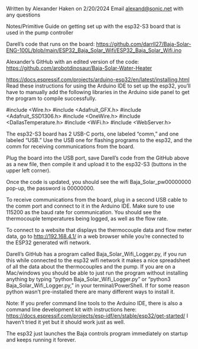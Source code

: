 Written by Alexander Haken on 2/20/2024
Email alexand@sonic.net with any questions

Notes/Primitive Guide on getting set up with the esp32-S3 board that is used in the pump controller 

Darell’s code that runs on the board:
https://github.com/darrll27/Baja-Solar-ENG-100L/blob/main/ESP32_Baja_Solar_Wifi/ESP32_Baja_Solar_Wifi.ino 

Alexander’s GitHub with an edited version of the code:
https://github.com/arobotdinosaur/Baja-Solar-Water-Heater 

https://docs.espressif.com/projects/arduino-esp32/en/latest/installing.html 
Read these instructions for using the Arduino IDE to set up the esp32, you’ll have to manually add the following libraries in the Arduino side panel to get the program to compile successfully.

 #include <Wire.h>
#include <Adafruit_GFX.h>
#include <Adafruit_SSD1306.h>
#include <OneWire.h>
#include <DallasTemperature.h>
#include <WiFi.h>
#include <WebServer.h>

The esp32-S3 board has 2 USB-C ports, one labeled “comm,” and one labeled “USB.” Use the USB one for flashing programs to the esp32, and the comm for receiving communications from the board. 

Plug the board into the USB port, save Darell’s code from the GitHub above as a new file, then compile it and upload it to the esp32-S3 (buttons in the upper left corner).

Once the code is updated, you should see the wifi Baja_Solar_pw00000000 pop-up, the password is 00000000. 

To receive communications from the board, plug in a second USB cable to the comm port and connect to it in the Arduino IDE. Make sure to use 115200 as the baud rate for communication. You should see the thermocouple temperatures being logged, as well as the flow rate.

To connect to a website that displays the thermocouple data and flow meter data, go to http://192.168.4.1/ in a web browser while you’re connected to the ESP32 generated wifi network.

Darell’s GitHub has a program called Baja_Solar_Wifi_Logger.py, if you run this while connected to the esp32 wifi network it makes a nice spreadsheet of all the data about the thermocouples and the pump. If you are on a Mac/windows you should be able to just run the program without installing anything by typing “python Baja_Solar_Wifi_Logger.py” or “python3 Baja_Solar_Wifi_Logger.py,” in your terminal/PowerShell. If for some reason python wasn’t pre-installed there are many different ways to install it.

Note: If you prefer command line tools to the Arduino IDE, there is also a command line development kit with instructions here: https://docs.espressif.com/projects/esp-idf/en/stable/esp32/get-started/ 
I haven’t tried it yet but it should work just as well.

The esp32 just launches the Baja controls program immediately on startup and keeps running it forever. 



